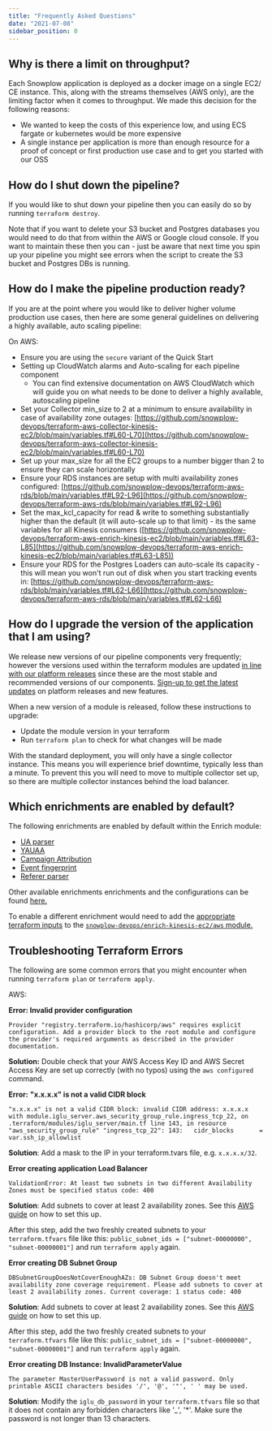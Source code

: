 ```yaml
---
title: "Frequently Asked Questions"
date: "2021-07-08"
sidebar_position: 0
---
```


## Why is there a limit on throughput? 

Each Snowplow application is deployed as a docker image on a single EC2/ CE instance. This, along with the streams themselves (AWS only), are the limiting factor when it comes to throughput. We made this decision for the following reasons:

- We wanted to keep the costs of this experience low, and using ECS fargate or kubernetes would be more expensive 
- A single instance per application is more than enough resource for a proof of concept or first production use case and to get you started with our OSS

## How do I shut down the pipeline?

If you would like to shut down your pipeline then you can easily do so by running `terraform destroy`.

Note that if you want to delete your S3 bucket and Postgres databases you would need to do that from within the AWS or Google cloud console. If you want to maintain these then you can - just be aware that next time you spin up your pipeline you might see errors when the script to create the S3 bucket and Postgres DBs is running.

## How do I make the pipeline production ready?

If you are at the point where you would like to deliver higher volume production use cases, then here are some general guidelines on delivering a highly available, auto scaling pipeline:

On AWS:

- Ensure you are using the `secure` variant of the Quick Start
- Setting up CloudWatch alarms and Auto-scaling for each pipeline component
    - You can find extensive documentation on AWS CloudWatch which will guide you on what needs to be done to deliver a highly available, autoscaling pipeline
- Set your Collector min_size to 2 at a minimum to ensure availability in case of availability zone outages: [https://github.com/snowplow-devops/terraform-aws-collector-kinesis-ec2/blob/main/variables.tf#L60-L70](https://github.com/snowplow-devops/terraform-aws-collector-kinesis-ec2/blob/main/variables.tf#L60-L70)
- Set up your max_size for all the EC2 groups to a number bigger than 2 to ensure they can scale horizontally
- Ensure your RDS instances are setup with multi availability zones configured: [https://github.com/snowplow-devops/terraform-aws-rds/blob/main/variables.tf#L92-L96](https://github.com/snowplow-devops/terraform-aws-rds/blob/main/variables.tf#L92-L96)
- Set the max_kcl_capacity for read & write to something substantially higher than the default (it will auto-scale up to that limit) - its the same variables for all Kinesis consumers ([https://github.com/snowplow-devops/terraform-aws-enrich-kinesis-ec2/blob/main/variables.tf#L63-L85](https://github.com/snowplow-devops/terraform-aws-enrich-kinesis-ec2/blob/main/variables.tf#L63-L85))
- Ensure your RDS for the Postgres Loaders can auto-scale its capacity - this will mean you won't run out of disk when you start tracking events in: [https://github.com/snowplow-devops/terraform-aws-rds/blob/main/variables.tf#L62-L66](https://github.com/snowplow-devops/terraform-aws-rds/blob/main/variables.tf#L62-L66)

## How do I upgrade the version of the application that I am using?

We release new versions of our pipeline components very frequently; however the versions used within the terraform modules are updated [in line with our platform releases](https://snowplowanalytics.com/blog/2021/04/29/introducing-snowplow-21-04-pennine-alps/) since these are the most stable and recommended versions of our components. [Sign-up to get the latest updates](https://go.snowplowanalytics.com/get-snowplow-technology-updates) on platform releases and new features.  

When a new version of a module is released, follow these instructions to upgrade: 

- Update the module version in your terraform
- Run `terraform plan` to check for what changes will be made

With the standard deployment, you will only have a single collector instance. This means you will experience brief downtime, typically less than a minute. To prevent this you will need to move to multiple collector set up, so there are multiple collector instances behind the load balancer.

## Which enrichments are enabled by default?

The following enrichments are enabled by default within the Enrich module:

- [UA parser](/docs/enriching-your-data/available-enrichments/ua-parser-enrichment/index.md)
- [YAUAA](/docs/enriching-your-data/available-enrichments/yauaa-enrichment/index.md) 
- [Campaign Attribution](/docs/enriching-your-data/available-enrichments/campaign-attribution-enrichment/index.md)
- [Event fingerprint](/docs/enriching-your-data/available-enrichments/event-fingerprint-enrichment/index.md) 
- [Referer parser](/docs/enriching-your-data/available-enrichments/referrer-parser-enrichment/index.md)

Other available enrichments enrichments and the configurations can be found [here.](/docs/enriching-your-data/available-enrichments/index.md)

To enable a different enrichment would need to add the [appropriate terraform inputs](https://registry.terraform.io/modules/snowplow-devops/enrich-kinesis-ec2/aws/latest?tab=inputs) to the [`snowplow-devops/enrich-kinesis-ec2/aws` module.](https://github.com/snowplow/quickstart-examples/blob/main/terraform/aws/pipeline/default/main.tf#L111-L139)

## Troubleshooting Terraform Errors

The following are some common errors that you might encounter when running `terraform plan` or `terraform apply`.

AWS:

**Error: Invalid provider configuration**

`Provider "registry.terraform.io/hashicorp/aws" requires explicit configuration. Add a provider block to the root module and configure the provider's required arguments as described in the provider documentation.`

**Solution:** Double check that your AWS Access Key ID and AWS Secret Access Key are set up correctly (with no typos) using the `aws configured` command.

**Error:** **"x.x.x.x" is not a valid CIDR block**

`"x.x.x.x" is not a valid CIDR block: invalid CIDR address: x.x.x.x with module.iglu_server.aws_security_group_rule.ingress_tcp_22, on .terraform/modules/iglu_server/main.tf line 143, in resource "aws_security_group_rule" "ingress_tcp_22": 143:   cidr_blocks       = var.ssh_ip_allowlist`

**Solution**: Add a mask to the IP in your terraform.tvars file, e.g. `x.x.x.x/32`.

**Error creating application Load Balancer**

`ValidationError: At least two subnets in two different Availability Zones must be specified status code: 400`

**Solution**: Add subnets to cover at least 2 availability zones. See this [AWS guide](https://docs.aws.amazon.com/AmazonECS/latest/developerguide/create-public-private-vpc.html) on how to set this up.

After this step, add the two freshly created subnets to your `terraform.tfvars` file like this: `public_subnet_ids = ["subnet-00000000", "subnet-00000001"]` and run `terraform apply` again.

**Error creating DB Subnet Group**

`DBSubnetGroupDoesNotCoverEnoughAZs: DB Subnet Group doesn't meet availability zone coverage requirement. Please add subnets to cover at least 2 availability zones. Current coverage: 1 status code: 400`

**Solution**: Add subnets to cover at least 2 availability zones. See this [AWS guide](https://docs.aws.amazon.com/AmazonECS/latest/developerguide/create-public-private-vpc.html) on how to set this up.

After this step, add the two freshly created subnets to your `terraform.tfvars` file like this: `public_subnet_ids = ["subnet-00000000", "subnet-00000001"]` and run `terraform apply` again. 

**Error creating DB Instance: InvalidParameterValue**

`The parameter MasterUserPassword is not a valid password. Only printable ASCII characters besides '/', '@', '"', ' ' may be used.`

**Solution**: Modify the `iglu_db_password` in your `terraform.tfvars` file so that it does not contain any forbidden characters like '_', '\*'. Make sure the password is not longer than 13 characters.